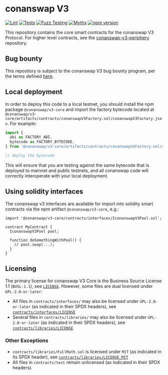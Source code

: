 # conanswap V3

[![Lint](https://github.com/conanswap/conanswap-v3-core/actions/workflows/lint.yml/badge.svg)](https://github.com/conanswap/conanswap-v3-core/actions/workflows/lint.yml)
[![Tests](https://github.com/conanswap/conanswap-v3-core/actions/workflows/tests.yml/badge.svg)](https://github.com/conanswap/conanswap-v3-core/actions/workflows/tests.yml)
[![Fuzz Testing](https://github.com/conanswap/conanswap-v3-core/actions/workflows/fuzz-testing.yml/badge.svg)](https://github.com/conanswap/conanswap-v3-core/actions/workflows/fuzz-testing.yml)
[![Mythx](https://github.com/conanswap/conanswap-v3-core/actions/workflows/mythx.yml/badge.svg)](https://github.com/conanswap/conanswap-v3-core/actions/workflows/mythx.yml)
[![npm version](https://img.shields.io/npm/v/@conanswap/v3-core/latest.svg)](https://www.npmjs.com/package/@conanswap/v3-core/v/latest)

This repository contains the core smart contracts for the conanswap V3 Protocol.
For higher level contracts, see the [conanswap-v3-periphery](https://github.com/conanswap/conanswap-v3-periphery)
repository.

## Bug bounty

This repository is subject to the conanswap V3 bug bounty program, per the terms defined [here](./bug-bounty.md).

## Local deployment

In order to deploy this code to a local testnet, you should install the npm package
`@conanswap/v3-core`
and import the factory bytecode located at
`@conanswap/v3-core/artifacts/contracts/conanswapV3Factory.sol/conanswapV3Factory.json`.
For example:

```typescript
import {
  abi as FACTORY_ABI,
  bytecode as FACTORY_BYTECODE,
} from '@conanswap/v3-core/artifacts/contracts/conanswapV3Factory.sol/conanswapV3Factory.json'

// deploy the bytecode
```

This will ensure that you are testing against the same bytecode that is deployed to
mainnet and public testnets, and all conanswap code will correctly interoperate with
your local deployment.

## Using solidity interfaces

The conanswap v3 interfaces are available for import into solidity smart contracts
via the npm artifact `@conanswap/v3-core`, e.g.:

```solidity
import '@conanswap/v3-core/contracts/interfaces/IconanswapV3Pool.sol';

contract MyContract {
  IconanswapV3Pool pool;

  function doSomethingWithPool() {
    // pool.swap(...);
  }
}

```

## Licensing

The primary license for conanswap V3 Core is the Business Source License 1.1 (`BUSL-1.1`), see [`LICENSE`](./LICENSE). However, some files are dual licensed under `GPL-2.0-or-later`:

- All files in `contracts/interfaces/` may also be licensed under `GPL-2.0-or-later` (as indicated in their SPDX headers), see [`contracts/interfaces/LICENSE`](./contracts/interfaces/LICENSE)
- Several files in `contracts/libraries/` may also be licensed under `GPL-2.0-or-later` (as indicated in their SPDX headers), see [`contracts/libraries/LICENSE`](contracts/libraries/LICENSE)

### Other Exceptions

- `contracts/libraries/FullMath.sol` is licensed under `MIT` (as indicated in its SPDX header), see [`contracts/libraries/LICENSE_MIT`](contracts/libraries/LICENSE_MIT)
- All files in `contracts/test` remain unlicensed (as indicated in their SPDX headers).
